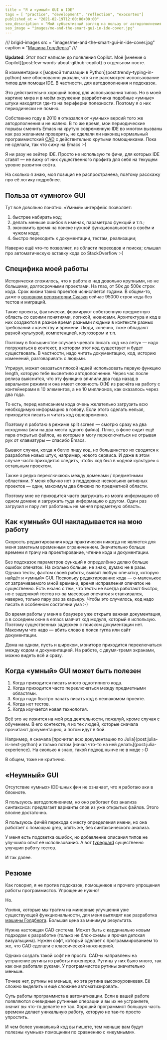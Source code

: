 ```yaml
---
title = "Я и «умный» GUI в IDE"
tags = [ "practice", "development", "reflection", "exocortex"]
published_at = "2021-02-19T12:00:00+00:00"
seo_description = "Мой субъективный взгляд на пользу от автодополнения и подсказок в IDE."
seo_image = "images/me-and-the-smart-gui-in-ide-cover.jpg"
---
```


/// brigid-images
src = "images/me-and-the-smart-gui-in-ide-cover.jpg"
caption = "[Машина Голдберга](https://ru.wikipedia.org/wiki/%D0%9C%D0%B0%D1%88%D0%B8%D0%BD%D0%B0_%D0%93%D0%BE%D0%BB%D0%B4%D0%B1%D0%B5%D1%80%D0%B3%D0%B0)"
///

**Updated**: Этот пост написан до появления Copilot. Моё [мнение о Copilot]{post:few-words-about-github-copilot} в отдельном посте.

В комментарии к [модной типизации в Python]{post:trendy-typing-in-python} мне обоснованно указали, что я не рассмотрел использование типов для помощи IDE. В частности, для автодополнения и подсказок.

Это действительно хороший повод для использования типов. Но в моей картине мира и в моём окружении разработчика подобные «умные» штуки находятся где-то на периферии полезности. Поэтому я о них периодически не помню.

Собственно году в 2010 я отказался от «умных» версий того же автодополнения и не жалею. В то же время, мои периодические порывы сменить Emacs на крутую современную IDE во многом вызваны как раз желанием проверить, не сделали ли наконец нормальный программистский [CAD](https://en.wikipedia.org/wiki/Computer-aided_design) с действительно крутыми помощниками. Пока не сделали, так что сижу на Emacs :-)

Я ни разу не хейтер IDE. Просто не использую те фичи, для которых IDE ставят — не вижу от них существенного профита для себя на текущем уровне развития софта.

На сколько я знаю, моя позиция не распространена, поэтому расскажу про её логику подробнее.

<!-- more -->

## Польза от «умного» GUI

Тут всё довольно понятно. «Умный» интерфейс позволяет:

1. быстрее набирать код;
2. делать меньше ошибок в именах, параметрах функций и т.п.;
3. экономить время на поиске нужной функциональности в своём и чужом коде;
4. быстро переходить к документации, тестам, реализации;

Наверно ещё что-то позволяет, из области переходов и поиска; слышал про автоматическую вставку кода со StackOverflow :-)

## Специфика моей работы

Исторически сложилось, что я работаю над довольно крупными, но не большими, долгосрочными проектами. На глаз, от 50к до 500к строк кода. Срок жизни таких проектов исчисляется годами. В общем-то, даже в [основном репозитории Сказки](https://github.com/the-tale/the-tale) сейчас 95000 строк кода без тестов и миграций.

Такие проекты, фактически, формируют собственную предметную область со своими понятиями, логикой, нюансами. Архитектура и код в них создаются в разное время разными людьми в контексте разных требований к качеству и времени. Люди, конечно, тоже обладают разной культурой, компетенцией, кругозором и т.п.

Поэтому в большинстве случаев чревато писать код «на лету» — надо погружаться в контекст, в котором этот код существует и будет существовать. В частности, надо читать документацию, код, историю изменений, разговаривать с людьми.

Утрируя, может оказаться плохой идеей использовать первую функцию length, которую тебе высветило автодополнение. Через час после релиза выяснится, что эту функцию впилили два года назад в авральном режиме и она имеет сложность O(N) из расчёта на работу с контейнерами в 10 элементов, а не 10 миллионов, как оказалось через два года.

То есть, перед написанием кода очень желательно загрузить всю необходимую информацию в голову. Если этого сделать нельзя, приходится писать и читать код одновременно.

Поэтому я работаю в режиме split screen — смотрю сразу на два исходника (или на два места одного файла). Плюс, в фоне сидит ещё пара открытых файлов, на которые я могу переключиться не отрывая рук от клавиатуры — спасибо Emacs.

Бывают случаи, когда я бегло пишу код, но большинство их сводятся к разработке новых штук, например, нового сервиса. И даже в этом случае часто приходится следить, чтобы код был в «одной культуре» с остальным проектом.

Также я редко переключаюсь между доменами / предметными областями. У меня обычно нет в поддержке нескольких активных проектов — один, максимум два близких по предметной области.

Поэтому мне не приходится часто выгружать из мозга информацию об одном домене и загружать туда информацию о другом. Один раз загрузил и пару лет работаешь не меняя предметную область.

## Как «умный» GUI накладывается на мою работу

Скорость редактирования кода практически никогда не является для меня заметным временным ограничением. Значительно больше времени я трачу на проектирование, чтение кода и документации.

Без подсказок параметров функций я определённо делаю больше ошибок опечаток. На сколько больше, не знаю, думаю не в разы. Однако тесты, фактом своей работы, выявят любую опечатку, которую найдёт и «умный» GUI. Поскольку редактирование кода — о-маленькое от затрачиваемого мной времени, время исправления опечаток не существенно. Есть нюанс с тем, что тесты не всегда работают быстро, но с задержкой тестов из-за массовых опечаток я сталкивался, наверно, только пару раз за карьеру. Чтобы это случилось, код надо писать в особенном состоянии ума :-)

Во время работы у меня в браузере уже открыта важная документация, а в соседнем окне в emacs маячит код модуля, который я использую. Поэтому существенных задержек с поиском документации нет. Максимум что надо — вбить слово в поиск гугла или сайт документации.

Дома на одном, пусть и широком, мониторе приходится переключаться между кодом и документацией. На работе, с двумя-тремя экранами, можно видеть всё и сразу.

## Когда «умный» GUI может быть полезен

1. Когда приходится писать много однотипного кода.
2. Когда приходится часто переключаться между предметными областями.
3. Когда надо быстро начать писать код в незнакомом проекте.
4. Когда нет тестов.
5. Когда изучается новая технология.

Всё это не ложится на мой род деятельности, пожалуй, кроме случая с обучением. В его контексте, я из тех людей, которые сначала прочитают документацию, а потом идут в бой.

Например, я сначала [прочитал всю документацию по Julia]{post:julia-is-next-python} и только потом [начал что-то на ней делать]{post:julia-experience}. На сколько я знаю, такой подход нынче не в моде :-D

В общем, тоже не критично.

## «Неумный» GUI

Отсутствие «умных» IDE-шных фич не означает, что я работаю аки в блокноте.

Я пользуюсь автодополнением, но оно работает без анализа синтаксиса: предлагает варианты слов из уже открытых файлов. Этого вполне достаточно.

Я пользуюсь фичёй перехода к месту определения имени, но она работает с помощью grep, опять же, без синтаксического анализа.

У меня есть подсветка ошибок, но добавление описания типов не улучшило опыт её использования. А вот [typeguard](https://github.com/agronholm/typeguard) существенно улучшил работу тестов.

И так далее.

## Резюме

Как говорил, я не против подсказок, помощников и прочего упрощения работы программистов. Упрощение нужно!

Но.

Усилия, которые мы тратим на минорные улучшения уже существующей функциональности, для меня выглядят как разработка [машины Голдберга](https://ru.wikipedia.org/wiki/%D0%9C%D0%B0%D1%88%D0%B8%D0%BD%D0%B0_%D0%93%D0%BE%D0%BB%D0%B4%D0%B1%D0%B5%D1%80%D0%B3%D0%B0). Большая цена за минимум результата.

Нужна настоящая CAD система. Может быть с кардинально новым подходом к разработке (только не блок-схемы и прочая детская визуальщина). Нужен софт, который сделает с программированием то же, что CAD сделали с классической инженерией.

Однако создать такой софт не просто. CAD-ы направлены на устранение рутины из работы инженеров. Рутины у них было много, так как они работали руками. У программистов рутины значительно меньше.

Точнее нет, рутины не меньше, но эта рутина высокоуровневая. Её сложно выделить и ещё сложнее автоматизировать.

Суть работы программиста в автоматизации. Если в вашей работе появляются очевидные рутинные операции и вы их не устраняете, значит вы что-то делаете не так. Хороший программист большую часть времени делает уникальную работу, которую не так-то просто упростить.

И чем более уникальный код вы пишете, тем меньше вам будут полезны «умные» помощники по сравнению с «неумными».
